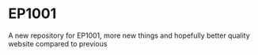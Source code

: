 # EP1001
A new repository for EP1001, more new things and hopefully better quality website compared to previous
